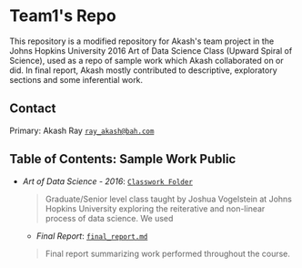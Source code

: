 # Team1's Repo
This repository is a modified repository for Akash's team project in the Johns Hopkins University 2016 Art of Data Science Class (Upward Spiral of Science), used as a repo of sample work which Akash collaborated on or did. In final report, Akash mostly contributed to descriptive, exploratory sections and some inferential work.


## Contact
Primary: Akash Ray [``ray_akash@bah.com``](ray_akash@bah.com)


## Table of Contents: Sample Work Public


- *Art of Data Science - 2016*: [``Classwork Folder``](./ArtOfDataScience_2016_JHUClass)
  > Graduate/Senior level class taught by Joshua Vogelstein at Johns Hopkins University exploring the reiterative and non-linear process of data science. We used 
  - *Final Report*: [``final_report.md``](final_report.md)
  > Final report summarizing work performed throughout the course.
